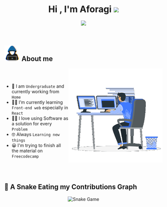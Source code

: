 <h1 align="center">Hi , I'm Aforagi  <img src="https://media.giphy.com/media/hvRJCLFzcasrR4ia7z/giphy.gif" width="35"></h1>
<p align="center">
  <a href="https://github.com/Agililham">
    <img src="https://readme-typing-svg.demolab.com/?lines=Junior%20web%20and%20app%20developer;2%20years%20of%20coding%20experience;Always%20learning%20new%20things&font=Fira%20Code&center=true&width=440&height=45&color=f#f03c15&vCenter=true&pause=1000&size=22" /></a>
</p>

<br>
	
## <picture><img src = "https://github.com/Aforagi/Aforagi/blob/main/images/about.me.gif?raw=true" width = 50px></picture> About me

<picture> <img align="right" src="https://github.com/Aforagi/Aforagi/blob/main/images/right_side.gif?raw=true" width = 300px></picture>

<br><br>

- :school: I am `Undergraduate` and currently working from `Home`
- :man_technologist: I’m currently learning `Front-end web` especially in `React`
- :technologist: I love using Software as a solution for every `Problem`
- :nerd_face: Always `Learning new things`
- :grinning: I'm trying to finish all the material on `Freecodecamp`

<br><br>

## 🐍 A Snake Eating my Contributions Graph
<p align = "center">
	<img src = "https://github.com/Aforagi/Aforagi/blob/output/github-contribution-grid-snake.svg" alt = "Snake Game"/>
</p>
